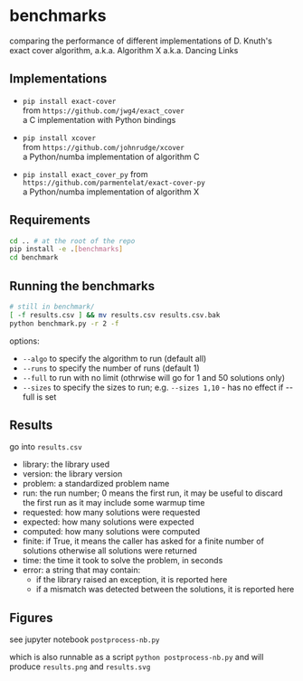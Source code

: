 # benchmarks

comparing the performance of different implementations of D. Knuth's exact cover
algorithm, a.k.a. Algorithm X a.k.a. Dancing Links

## Implementations

- `pip install exact-cover`  
  from `https://github.com/jwg4/exact_cover`  
  a C implementation with Python bindings

- `pip install xcover`  
  from `https://github.com/johnrudge/xcover`  
  a Python/numba implementation of algorithm C

- `pip install exact_cover_py`
  from `https://github.com/parmentelat/exact-cover-py`  
  a Python/numba implementation of algorithm X

## Requirements

```bash
cd .. # at the root of the repo
pip install -e .[benchmarks]
cd benchmark
```

## Running the benchmarks

```bash
# still in benchmark/
[ -f results.csv ] && mv results.csv results.csv.bak
python benchmark.py -r 2 -f
```

options:

- `--algo` to specify the algorithm to run (default all)
- `--runs` to specify the number of runs (default 1)
- `--full` to run with no limit (othrwise will go for 1 and 50 solutions only)
- `--sizes` to specify the sizes to run; e.g. `--sizes 1,10` - has no effect if --full is set

## Results

go into `results.csv`

- library: the library used
- version: the library version
- problem: a standardized problem name
- run: the run number; 0 means the first run, it may be useful to discard
  the first run as it may include some warmup time
- requested: how many solutions were requested
- expected: how many solutions were expected
- computed: how many solutions were computed
- finite: if True, it means the caller has asked for a finite number of solutions
  otherwise all solutions were returned
- time: the time it took to solve the problem, in seconds
- error: a string that may contain:
  - if the library raised an exception, it is reported here
  - if a mismatch was detected between the solutions, it is reported here

## Figures

see jupyter notebook `postprocess-nb.py`

which is also runnable as a script `python postprocess-nb.py`
and will produce `results.png` and `results.svg`
